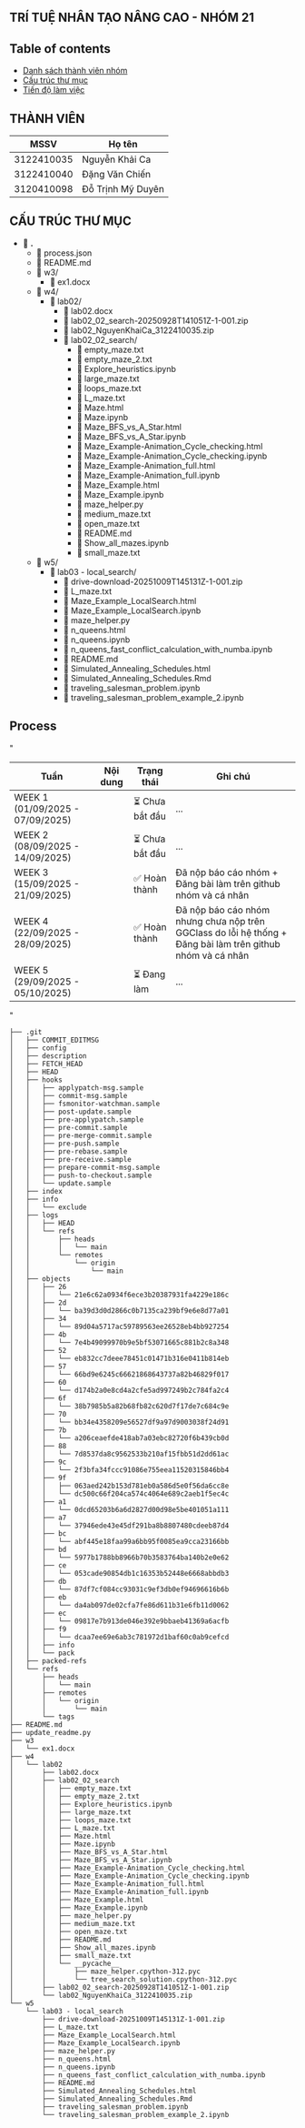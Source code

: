 ## TRÍ TUỆ NHÂN TẠO NÂNG CAO - NHÓM 21

## Table of contents
* [Danh sách thành viên nhóm](#thành-viên)
* [Cấu trúc thư mục](#cấu-trúc-thư-mục)
* [Tiến độ làm việc](#quá-trình)


## THÀNH VIÊN
| MSSV | Họ tên | 
|------|-----------------|
| 3122410035 |  Nguyễn Khải Ca  |
| 3122410040 |  Đặng Văn Chiến  |
| 3120410098 |  Đỗ Trịnh Mỹ Duyên |


## CẤU TRÚC THƯ MỤC
<!-- STRUCTURE_START -->

- 📁 **.**
  - 📄 process.json
  - 📄 README.md
  - 📁 w3/
    - 📄 ex1.docx
  - 📁 w4/
    - 📁 lab02/
      - 📄 lab02.docx
      - 📄 lab02_02_search-20250928T141051Z-1-001.zip
      - 📄 lab02_NguyenKhaiCa_3122410035.zip
      - 📁 lab02_02_search/
        - 📄 empty_maze.txt
        - 📄 empty_maze_2.txt
        - 📄 Explore_heuristics.ipynb
        - 📄 large_maze.txt
        - 📄 loops_maze.txt
        - 📄 L_maze.txt
        - 📄 Maze.html
        - 📄 Maze.ipynb
        - 📄 Maze_BFS_vs_A_Star.html
        - 📄 Maze_BFS_vs_A_Star.ipynb
        - 📄 Maze_Example-Animation_Cycle_checking.html
        - 📄 Maze_Example-Animation_Cycle_checking.ipynb
        - 📄 Maze_Example-Animation_full.html
        - 📄 Maze_Example-Animation_full.ipynb
        - 📄 Maze_Example.html
        - 📄 Maze_Example.ipynb
        - 📄 maze_helper.py
        - 📄 medium_maze.txt
        - 📄 open_maze.txt
        - 📄 README.md
        - 📄 Show_all_mazes.ipynb
        - 📄 small_maze.txt
  - 📁 w5/
    - 📁 lab03 - local_search/
      - 📄 drive-download-20251009T145131Z-1-001.zip
      - 📄 L_maze.txt
      - 📄 Maze_Example_LocalSearch.html
      - 📄 Maze_Example_LocalSearch.ipynb
      - 📄 maze_helper.py
      - 📄 n_queens.html
      - 📄 n_queens.ipynb
      - 📄 n_queens_fast_conflict_calculation_with_numba.ipynb
      - 📄 README.md
      - 📄 Simulated_Annealing_Schedules.html
      - 📄 Simulated_Annealing_Schedules.Rmd
      - 📄 traveling_salesman_problem.ipynb
      - 📄 traveling_salesman_problem_example_2.ipynb

<!-- STRUCTURE_END -->

   
## Process
"<!-- PROCESS_START -->

| Tuần | Nội dung | Trạng thái | Ghi chú |
| ------ | ------ | ------ | ------ |
| WEEK 1 (01/09/2025 - 07/09/2025) |  | ⏳ Chưa bắt đầu | ... |
| WEEK 2 (08/09/2025 - 14/09/2025) |  | ⏳ Chưa bắt đầu | ... |
| WEEK 3 (15/09/2025 - 21/09/2025) |  | ✅ Hoàn thành | Đã nộp báo cáo nhóm + Đăng bài làm trên github nhóm và cá nhân |
| WEEK 4 (22/09/2025 - 28/09/2025) |  | ✅ Hoàn thành | Đã nộp báo cáo nhóm  nhưng chưa nộp trên GGClass do lỗi hệ thống + Đăng bài làm trên github nhóm và cá nhân |
| WEEK 5 (29/09/2025 - 05/10/2025) |  | ⏳ Đang làm | ... |


<!-- PROCESS_END -->"
<!-- STRUCTURE_START -->
```
├── .git
│   ├── COMMIT_EDITMSG
│   ├── config
│   ├── description
│   ├── FETCH_HEAD
│   ├── HEAD
│   ├── hooks
│   │   ├── applypatch-msg.sample
│   │   ├── commit-msg.sample
│   │   ├── fsmonitor-watchman.sample
│   │   ├── post-update.sample
│   │   ├── pre-applypatch.sample
│   │   ├── pre-commit.sample
│   │   ├── pre-merge-commit.sample
│   │   ├── pre-push.sample
│   │   ├── pre-rebase.sample
│   │   ├── pre-receive.sample
│   │   ├── prepare-commit-msg.sample
│   │   ├── push-to-checkout.sample
│   │   └── update.sample
│   ├── index
│   ├── info
│   │   └── exclude
│   ├── logs
│   │   ├── HEAD
│   │   └── refs
│   │       ├── heads
│   │       │   └── main
│   │       └── remotes
│   │           └── origin
│   │               └── main
│   ├── objects
│   │   ├── 26
│   │   │   └── 21e6c62a0934f6ece3b20387931fa4229e186c
│   │   ├── 2d
│   │   │   └── ba39d3d0d2866c0b7135ca239bf9e6e8d77a01
│   │   ├── 34
│   │   │   └── 89d04a5717ac59789563ee26528eb4bb927254
│   │   ├── 4b
│   │   │   └── 7e4b49099970b9e5bf53071665c881b2c8a348
│   │   ├── 52
│   │   │   └── eb832cc7deee78451c01471b316e0411b814eb
│   │   ├── 57
│   │   │   └── 66bd9e6245c66621868643737a82b46829f017
│   │   ├── 60
│   │   │   └── d174b2a0e8cd4a2cfe5ad997249b2c784fa2c4
│   │   ├── 6f
│   │   │   └── 38b7985b5a82b68fb82c620d7f17de7c684c9e
│   │   ├── 70
│   │   │   └── bb34e4358209e56527df9a97d9003038f24d91
│   │   ├── 7b
│   │   │   └── a206ceaefde418ab7a03ebc82720f6b439cb0d
│   │   ├── 88
│   │   │   └── 7d8537da8c9562533b210af15fbb51d2dd61ac
│   │   ├── 9c
│   │   │   └── 2f3bfa34fccc91086e755eea11520315846bb4
│   │   ├── 9f
│   │   │   ├── 063aed242b153d781eb0a586d5e0f56da6cc8e
│   │   │   └── dc500c66f204ca574c4064e689c2aeb1f5ec4c
│   │   ├── a1
│   │   │   └── 0dcd65203b6a6d2827d00d98e5be401051a111
│   │   ├── a7
│   │   │   └── 37946ede43e45df291ba8b8807480cdeeb87d4
│   │   ├── bc
│   │   │   └── abf445e18faa99a6bb95f0085ea9cca23166bb
│   │   ├── bd
│   │   │   └── 5977b1788bb8966b70b3583764ba140b2e0e62
│   │   ├── ce
│   │   │   └── 053cade90854db1c16353b52448e6668abbdb3
│   │   ├── db
│   │   │   └── 87df7cf084cc93031c9ef3db0ef94696616b6b
│   │   ├── eb
│   │   │   └── da4ab097de02cfa7fe86d611b31e6fb11d0062
│   │   ├── ec
│   │   │   └── 09817e7b913de046e392e9bbaeb41369a6acfb
│   │   ├── f9
│   │   │   └── dcaa7ee69e6ab3c781972d1baf60c0ab9cefcd
│   │   ├── info
│   │   └── pack
│   ├── packed-refs
│   └── refs
│       ├── heads
│       │   └── main
│       ├── remotes
│       │   └── origin
│       │       └── main
│       └── tags
├── README.md
├── update_readme.py
├── w3
│   └── ex1.docx
├── w4
│   └── lab02
│       ├── lab02.docx
│       ├── lab02_02_search
│       │   ├── empty_maze.txt
│       │   ├── empty_maze_2.txt
│       │   ├── Explore_heuristics.ipynb
│       │   ├── large_maze.txt
│       │   ├── loops_maze.txt
│       │   ├── L_maze.txt
│       │   ├── Maze.html
│       │   ├── Maze.ipynb
│       │   ├── Maze_BFS_vs_A_Star.html
│       │   ├── Maze_BFS_vs_A_Star.ipynb
│       │   ├── Maze_Example-Animation_Cycle_checking.html
│       │   ├── Maze_Example-Animation_Cycle_checking.ipynb
│       │   ├── Maze_Example-Animation_full.html
│       │   ├── Maze_Example-Animation_full.ipynb
│       │   ├── Maze_Example.html
│       │   ├── Maze_Example.ipynb
│       │   ├── maze_helper.py
│       │   ├── medium_maze.txt
│       │   ├── open_maze.txt
│       │   ├── README.md
│       │   ├── Show_all_mazes.ipynb
│       │   ├── small_maze.txt
│       │   └── __pycache__
│       │       ├── maze_helper.cpython-312.pyc
│       │       └── tree_search_solution.cpython-312.pyc
│       ├── lab02_02_search-20250928T141051Z-1-001.zip
│       └── lab02_NguyenKhaiCa_3122410035.zip
└── w5
    └── lab03 - local_search
        ├── drive-download-20251009T145131Z-1-001.zip
        ├── L_maze.txt
        ├── Maze_Example_LocalSearch.html
        ├── Maze_Example_LocalSearch.ipynb
        ├── maze_helper.py
        ├── n_queens.html
        ├── n_queens.ipynb
        ├── n_queens_fast_conflict_calculation_with_numba.ipynb
        ├── README.md
        ├── Simulated_Annealing_Schedules.html
        ├── Simulated_Annealing_Schedules.Rmd
        ├── traveling_salesman_problem.ipynb
        └── traveling_salesman_problem_example_2.ipynb
```
